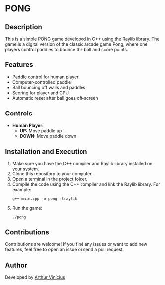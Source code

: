 # PONG 

## Description
This is a simple PONG game developed in C++ using the Raylib library. The game is a digital version of the classic arcade game Pong, where one players control paddles to bounce the ball and score points.

## Features
- Paddle control for human player
- Computer-controlled paddle
- Ball bouncing off walls and paddles
- Scoring for player and CPU
- Automatic reset after ball goes off-screen

## Controls
- **Human Player:**
  - **UP:** Move paddle up
  - **DOWN:** Move paddle down

## Installation and Execution
1. Make sure you have the C++ compiler and Raylib library installed on your system.
2. Clone this repository to your computer.
3. Open a terminal in the project folder.
4. Compile the code using the C++ compiler and link the Raylib library. For example:
   ```
   g++ main.cpp -o pong -lraylib
   ```
5. Run the game:
   ```
   ./pong
   ```

## Contributions
Contributions are welcome! If you find any issues or want to add new features, feel free to open an issue or send a pull request.

## Author
Developed by [Arthur Vinícius](https://www.linkedin.com/in/arthurfmacedo/)
